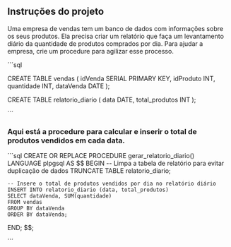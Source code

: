 ##  Instruções do projeto


Uma empresa de vendas tem um banco de dados com informações sobre os seus produtos.
 Ela precisa criar um relatório que faça um levantamento diário da quantidade de produtos 
 comprados por dia. Para ajudar a empresa, crie um procedure para agilizar esse processo.

´´´sql 

CREATE TABLE vendas (
    idVenda SERIAL PRIMARY KEY,
    idProduto INT,
    quantidade INT,
    dataVenda DATE
);

CREATE TABLE relatorio_diario (
    data DATE,
    total_produtos INT
);

´´´

### Aqui está a procedure para calcular e inserir o total de produtos vendidos em cada data.

´´´sql 
CREATE OR REPLACE PROCEDURE gerar_relatorio_diario()
LANGUAGE plpgsql
AS $$
BEGIN
    -- Limpa a tabela de relatório para evitar duplicação de dados
    TRUNCATE TABLE relatorio_diario;

    -- Insere o total de produtos vendidos por dia no relatório diário
    INSERT INTO relatorio_diario (data, total_produtos)
    SELECT dataVenda, SUM(quantidade)
    FROM vendas
    GROUP BY dataVenda
    ORDER BY dataVenda;
END;
$$;

´´´